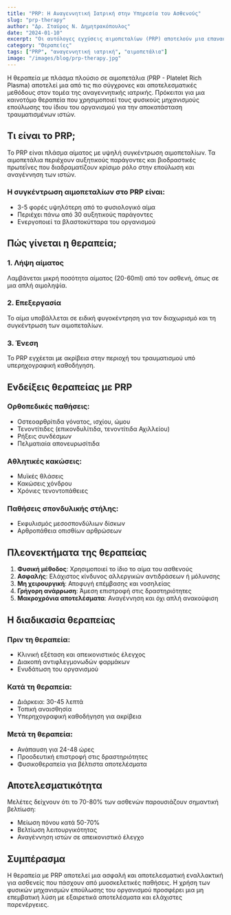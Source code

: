```yaml
---
title: "PRP: Η Αναγεννητική Ιατρική στην Υπηρεσία του Ασθενούς"
slug: "prp-therapy"
author: "Δρ. Σταύρος Ν. Δημητρακόπουλος"
date: "2024-01-10"
excerpt: "Οι αυτόλογες εγχύσεις αιμοπεταλίων (PRP) αποτελούν μια επαναστατική θεραπεία που χρησιμοποιεί τους φυσικούς μηχανισμούς επούλωσης του σώματος."
category: "Θεραπείες"
tags: ["PRP", "αναγεννητική ιατρική", "αιμοπετάλια"]
image: "/images/blog/prp-therapy.jpg"
---
```



Η θεραπεία με πλάσμα πλούσιο σε αιμοπετάλια (PRP - Platelet Rich Plasma) αποτελεί μια από τις πιο σύγχρονες και αποτελεσματικές μεθόδους στον τομέα της αναγεννητικής ιατρικής. Πρόκειται για μια καινοτόμο θεραπεία που χρησιμοποιεί τους φυσικούς μηχανισμούς επούλωσης του ίδιου του οργανισμού για την αποκατάσταση τραυματισμένων ιστών.

## Τι είναι το PRP;

Το PRP είναι πλάσμα αίματος με υψηλή συγκέντρωση αιμοπεταλίων. Τα αιμοπετάλια περιέχουν αυξητικούς παράγοντες και βιοδραστικές πρωτεΐνες που διαδραματίζουν κρίσιμο ρόλο στην επούλωση και αναγέννηση των ιστών.

### Η συγκέντρωση αιμοπεταλίων στο PRP είναι:
- 3-5 φορές υψηλότερη από το φυσιολογικό αίμα
- Περιέχει πάνω από 30 αυξητικούς παράγοντες
- Ενεργοποιεί τα βλαστοκύτταρα του οργανισμού

## Πώς γίνεται η θεραπεία;

### 1. Λήψη αίματος
Λαμβάνεται μικρή ποσότητα αίματος (20-60ml) από τον ασθενή, όπως σε μια απλή αιμοληψία.

### 2. Επεξεργασία
Το αίμα υποβάλλεται σε ειδική φυγοκέντρηση για τον διαχωρισμό και τη συγκέντρωση των αιμοπεταλίων.

### 3. Ένεση
Το PRP εγχέεται με ακρίβεια στην περιοχή του τραυματισμού υπό υπερηχογραφική καθοδήγηση.

## Ενδείξεις θεραπείας με PRP

### Ορθοπεδικές παθήσεις:
- Οστεοαρθρίτιδα γόνατος, ισχίου, ώμου
- Τενοντίτιδες (επικονδυλίτιδα, τενοντίτιδα Αχιλλείου)
- Ρήξεις συνδέσμων
- Πελματιαία απονευρωσίτιδα

### Αθλητικές κακώσεις:
- Μυϊκές θλάσεις
- Κακώσεις χόνδρου
- Χρόνιες τενοντοπάθειες

### Παθήσεις σπονδυλικής στήλης:
- Εκφυλισμός μεσοσπονδύλιων δίσκων
- Αρθροπάθεια οπισθίων αρθρώσεων

## Πλεονεκτήματα της θεραπείας

1. **Φυσική μέθοδος**: Χρησιμοποιεί το ίδιο το αίμα του ασθενούς
2. **Ασφαλής**: Ελάχιστος κίνδυνος αλλεργικών αντιδράσεων ή μόλυνσης
3. **Μη χειρουργική**: Αποφυγή επέμβασης και νοσηλείας
4. **Γρήγορη ανάρρωση**: Άμεση επιστροφή στις δραστηριότητες
5. **Μακροχρόνια αποτελέσματα**: Αναγέννηση και όχι απλή ανακούφιση

## Η διαδικασία θεραπείας

### Πριν τη θεραπεία:
- Κλινική εξέταση και απεικονιστικός έλεγχος
- Διακοπή αντιφλεγμονωδών φαρμάκων
- Ενυδάτωση του οργανισμού

### Κατά τη θεραπεία:
- Διάρκεια: 30-45 λεπτά
- Τοπική αναισθησία
- Υπερηχογραφική καθοδήγηση για ακρίβεια

### Μετά τη θεραπεία:
- Ανάπαυση για 24-48 ώρες
- Προοδευτική επιστροφή στις δραστηριότητες
- Φυσικοθεραπεία για βέλτιστα αποτελέσματα

## Αποτελεσματικότητα

Μελέτες δείχνουν ότι το 70-80% των ασθενών παρουσιάζουν σημαντική βελτίωση:
- Μείωση πόνου κατά 50-70%
- Βελτίωση λειτουργικότητας
- Αναγέννηση ιστών σε απεικονιστικό έλεγχο

## Συμπέρασμα

Η θεραπεία με PRP αποτελεί μια ασφαλή και αποτελεσματική εναλλακτική για ασθενείς που πάσχουν από μυοσκελετικές παθήσεις. Η χρήση των φυσικών μηχανισμών επούλωσης του οργανισμού προσφέρει μια μη επεμβατική λύση με εξαιρετικά αποτελέσματα και ελάχιστες παρενέργειες.